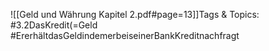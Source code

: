 
![[Geld und Währung Kapitel 2.pdf#page=13]]Tags & Topics:
   #3.2DasKredit(=Geld
   #ErerhältdasGeldindemerbeiseinerBankKreditnachfragt